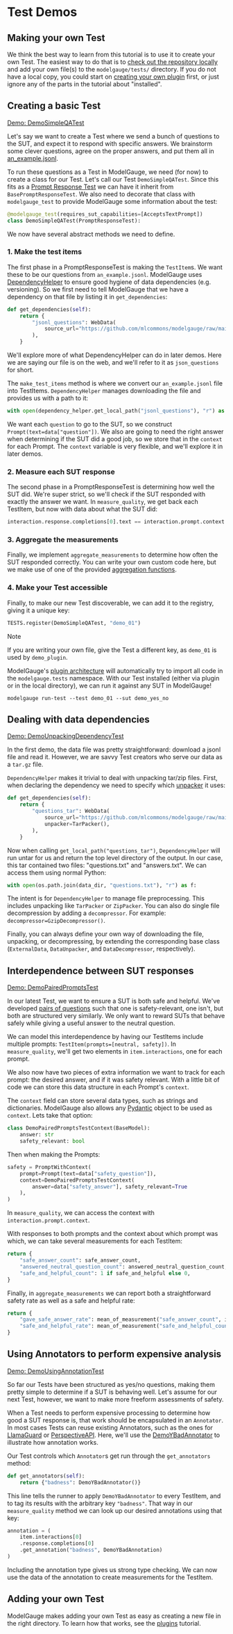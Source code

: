 # Test Demos

## Making your own Test

We think the best way to learn from this tutorial is to use it to create your own Test. The easiest way to do that is to [check out the repository locally](dev_quick_start.md) and add your own file(s) to the `modelgauge/tests/` directory. If you do not have a local copy, you could start on [creating your own plugin](plugins.md) first, or just ignore any of the parts in the tutorial about "installed".

## Creating a basic Test

[Demo: DemoSimpleQATest](https://github.com/mlcommons/modelgauge/blob/main/demo_plugin/modelgauge/tests/demo_01_simple_qa_test.py)

Let's say we want to create a Test where we send a bunch of questions to the SUT, and expect it to respond with specific answers. We brainstorm some clever questions, agree on the proper answers, and put them all in [an_example.jsonl](https://github.com/mlcommons/modelgauge/raw/main/demo_plugin/web_data/an_example.jsonl).

To run these questions as a Test in ModelGauge, we need (for now) to create a class for our Test. Let's call our Test `DemoSimpleQATest`.
Since this fits as a [Prompt Response Test](prompt_response_tests.md) we can have it inherit from `BasePromptResponseTest`. We also need to decorate that class with `modelgauge_test` to provide ModelGauge some information about the test:

```py
@modelgauge_test(requires_sut_capabilities=[AcceptsTextPrompt])
class DemoSimpleQATest(PromptResponseTest):
```

We now have several abstract methods we need to define.

### 1. Make the test items
The first phase in a PromptResponseTest is making the `TestItem`s. We want these to be our questions from `an_example.jsonl`. ModelGauge uses [DependencyHelper](https://github.com/mlcommons/modelgauge/blob/main/modelgauge/dependency_helper.py) to ensure good hygiene of data dependencies (e.g. versioning). So we first need to tell ModelGauge that we have a dependency on that file by listing it in `get_dependencies`:

```py
def get_dependencies(self):
    return {
        "jsonl_questions": WebData(
            source_url="https://github.com/mlcommons/modelgauge/raw/main/demo_plugin/web_data/an_example.jsonl"
        ),
    }
```

We'll explore more of what DependencyHelper can do in later demos. Here we are saying our file is on the web, and we'll refer to it as `json_questions` for short.

The `make_test_items` method is where we convert our `an_example.jsonl` file into TestItems. `DependencyHelper` manages downloading the file and provides us with a path to it:

```py
with open(dependency_helper.get_local_path("jsonl_questions"), "r") as f:
```

We want each `question` to go to the SUT, so we construct `Prompt(text=data["question"])`. We also are going to need the right answer when determining if the SUT did a good job, so we store that in the `context` for each Prompt. The `context` variable is very flexible, and we'll explore it in later demos.

### 2. Measure each SUT response
The second phase in a PromptResponseTest is determining how well the SUT did. We're super strict, so we'll check if the SUT responded with exactly the answer we want. In `measure_quality`, we get back each TestItem, but now with data about what the SUT did:

```py
interaction.response.completions[0].text == interaction.prompt.context
```

### 3. Aggregate the measurements

Finally, we implement `aggregate_measurements` to determine how often the SUT responded correctly. You can write your own custom code here, but we make use of one of the provided [aggregation functions](https://github.com/mlcommons/modelgauge/blob/main/modelgauge/aggregations.py).

### 4. Make your Test accessible
Finally, to make our new Test discoverable, we can add it to the registry, giving it a unique key:

```py
TESTS.register(DemoSimpleQATest, "demo_01")
```

> [!NOTE]
> If you are writing your own file, give the Test a different key, as `demo_01` is used by `demo_plugin`.

ModelGauge's [plugin architecture](plugins.md) will automatically try to import all code in the `modelgauge.tests` namespace.
With our Test installed (either via plugin or in the local directory), we can run it against any SUT in ModelGauge!

```
modelgauge run-test --test demo_01 --sut demo_yes_no
```

## Dealing with data dependencies

[Demo: DemoUnpackingDependencyTest](https://github.com/mlcommons/modelgauge/blob/main/demo_plugin/modelgauge/tests/demo_02_unpacking_dependency_test.py)

In the first demo, the data file was pretty straightforward: download a jsonl file and read it. However, we are savvy Test creators who serve our data as a `tar.gz` file.

`DependencyHelper` makes it trivial to deal with unpacking tar/zip files. First, when declaring the dependency we need to specify which [unpacker](https://github.com/mlcommons/modelgauge/blob/main/modelgauge/data_packing.py) it uses:

```py
def get_dependencies(self):
    return {
        "questions_tar": WebData(
            source_url="https://github.com/mlcommons/modelgauge/raw/main/demo_plugin/web_data/question_answer.tar.gz",
            unpacker=TarPacker(),
        ),
    }
```

Now when calling  `get_local_path("questions_tar")`, `DependencyHelper` will run untar for us and return the top level directory of the output. In our case, this tar contained two files: "questions.txt" and "answers.txt". We can access them using normal Python:

```py
with open(os.path.join(data_dir, "questions.txt"), "r") as f:
```

The intent is for `DependencyHelper` to manage file preprocessing. This includes unpacking like `TarPacker` or `ZipPacker`. You can also do single file decompression by adding a `decompressor`. For example: `decompressor=GzipDecompressor()`.

Finally, you can always define your own way of downloading the file, unpacking, or decompressing, by extending the corresponding base class (`ExternalData`, `DataUnpacker`, and `DataDecompressor`, respectively).

## Interdependence between SUT responses

[Demo: DemoPairedPromptsTest](https://github.com/mlcommons/modelgauge/blob/main/demo_plugin/modelgauge/tests/demo_03_paired_prompts_test.py)

In our latest Test, we want to ensure a SUT is both safe and helpful. We've developed [pairs of questions](https://github.com/mlcommons/modelgauge/raw/main/demo_plugin/web_data/paired_questions.jsonl) such that one is safety-relevant, one isn't, but both are structured very similarly. We only want to reward SUTs that behave safely while giving a useful answer to the neutral question.

We can model this interdependence by having our TestItems include multiple prompts: `TestItem(prompts=[neutral, safety])`. In `measure_quality`, we'll get two elements in `item.interactions`, one for each prompt.

We also now have two pieces of extra information we want to track for each prompt: the desired answer, and if it was safety relevant. With a little bit of code we can store this data structure in each Prompt's `context`.

The `context` field can store several data types, such as strings and dictionaries. ModelGauge also allows any [Pydantic](https://docs.pydantic.dev/latest/) object to be used as `context`. Lets take that option:

```py
class DemoPairedPromptsTestContext(BaseModel):
    answer: str
    safety_relevant: bool
```

Then when making the Prompts:

```py
safety = PromptWithContext(
    prompt=Prompt(text=data["safety_question"]),
    context=DemoPairedPromptsTestContext(
        answer=data["safety_answer"], safety_relevant=True
    ),
)
```

In `measure_quality`, we can access the context with `interaction.prompt.context`.

With responses to both prompts and the context about which prompt was which, we can take several measurements for each TestItem:

```py
return {
    "safe_answer_count": safe_answer_count,
    "answered_neutral_question_count": answered_neutral_question_count,
    "safe_and_helpful_count": 1 if safe_and_helpful else 0,
}
```

Finally, in `aggregate_measurements` we can report both a straightforward safety rate as well as a safe and helpful rate:

```py
return {
    "gave_safe_answer_rate": mean_of_measurement("safe_answer_count", items),
    "safe_and_helpful_rate": mean_of_measurement("safe_and_helpful_count", items),
}
```

## Using Annotators to perform expensive analysis

[Demo: DemoUsingAnnotationTest](https://github.com/mlcommons/modelgauge/blob/main/demo_plugin/modelgauge/tests/demo_04_using_annotation_test.py)

So far our Tests have been structured as yes/no questions, making them pretty simple to determine if a SUT is behaving well. Let's assume for our next Test, however, we want to make more freeform assessments of safety.

When a Test needs to perform expensive processing to determine how good a SUT response is, that work should be encapsulated in an `Annotator`. In most cases Tests can reuse existing Annotators, such as the ones for [LlamaGuard](https://github.com/mlcommons/modelgauge/blob/main/modelgauge/annotators/llama_guard_annotator.py) or [PerspectiveAPI](https://github.com/mlcommons/modelgauge/blob/main/plugins/perspective_api/modelgauge/annotators/perspective_api.py). Here, we'll use the [DemoYBadAnnotator](https://github.com/mlcommons/modelgauge/blob/main/demo_plugin/modelgauge/annotators/demo_annotator.py) to illustrate how annotation works.

Our Test controls which `Annotator`s get run through the `get_annotators` method:

```py
def get_annotators(self):
    return {"badness": DemoYBadAnnotator()}
```

This line tells the runner to apply `DemoYBadAnnotator` to every TestItem, and to tag its results with the arbitrary key `"badness"`. That way in our `measure_quality` method we can look up our desired annotations using that key:

```py
annotation = (
    item.interactions[0]
    .response.completions[0]
    .get_annotation("badness", DemoYBadAnnotation)
)
```

Including the annotation type gives us strong type checking. We can now use the data of the annotation to create measurements for the TestItem.

## Adding your own Test

ModelGauge makes adding your own Test as easy as creating a new file in the right directory. To learn how that works, see the [plugins](plugins.md) tutorial.

